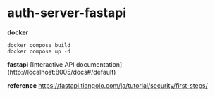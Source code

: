 # auth-server-fastapi

**docker**

```
docker compose build
docker compose up -d
```

**fastapi**
[Interactive API documentation]
(http://localhost:8005/docs#/default)

**reference**
https://fastapi.tiangolo.com/ja/tutorial/security/first-steps/
